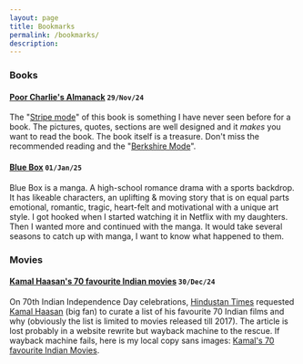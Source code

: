 ```yaml
---
layout: page
title: Bookmarks
permalink: /bookmarks/
description: 
---
```

<!--
### Webpages
### Quotes and Excerpts
-->
### Books
#### [Poor Charlie's Almanack](https://www.stripe.press/poor-charlies-almanack) `29/Nov/24`
The "[Stripe mode](https://www.stripe.press/poor-charlies-almanack)" of this book is something I have never seen before for a book. The pictures, quotes, sections are well designed and it _makes_ you want to read the book. The book itself is a treasure. Don't miss the recommended reading and the "[Berkshire Mode](https://www.stripe.press/poor-charlies-almanack/book)".

#### [Blue Box](https://www.viz.com/blue-box) `01/Jan/25`
Blue Box is a manga. A high-school romance drama with a sports backdrop. It has likeable characters, an uplifting & moving story that is on equal parts emotional, romantic, tragic, heart-felt and motivational with a unique art style. I got hooked when I started watching it in Netflix with my daughters. Then I wanted more and continued with the manga. It would take several seasons to catch up with manga, I want to know what happened to them.

### Movies
#### [Kamal Haasan's 70 favourite Indian movies](https://web.archive.org/web/20240805130423/https://www.hindustantimes.com/interactives/kamal-hassan-70-movies/#expand) `30/Dec/24`
On 70th Indian Independence Day celebrations, [Hindustan Times](https://hindustantimes.com) requested [Kamal Haasan](https://wikipedia.org/wiki/Kamal_Haasan) (big fan) to curate a list of his favourite 70 Indian films and why (obviously the list is limited to movies released till 2017). The article is lost probably in a website rewrite but wayback machine to the rescue. If wayback machine fails, here is my local copy sans images: [Kamal's 70 favourite Indian Movies](/kamal-70-films).
